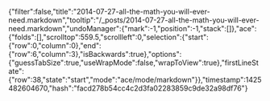 {"filter":false,"title":"2014-07-27-all-the-math-you-will-ever-need.markdown","tooltip":"/_posts/2014-07-27-all-the-math-you-will-ever-need.markdown","undoManager":{"mark":-1,"position":-1,"stack":[]},"ace":{"folds":[],"scrolltop":559.5,"scrollleft":0,"selection":{"start":{"row":0,"column":0},"end":{"row":6,"column":3},"isBackwards":true},"options":{"guessTabSize":true,"useWrapMode":false,"wrapToView":true},"firstLineState":{"row":38,"state":"start","mode":"ace/mode/markdown"}},"timestamp":1425482604670,"hash":"facd278b54cc4c2d3fa02283859c9de32a98df76"}